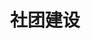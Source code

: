 ---
title: 社团建设
description: 社团建设与相关活动
image:

# Badge style
style:
    background: "#2a9d8f"
    color: "#fff"
---